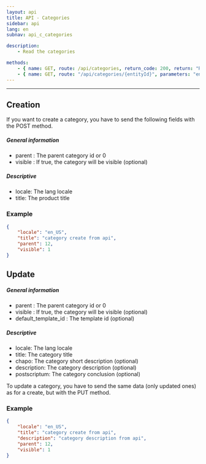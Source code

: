 ```yaml
---
layout: api
title: API - Categories
sidebar: api
lang: en
subnav: api_c_categories

description:
    - Read the categories

methods:
    - { name: GET, route: /api/categories, return_code: 200, return: "Results of the 'category' loop" }
    - { name: GET, route: "/api/categories/{entityId}", parameters: "entityId: The category id", return_code: 200, return: "Results of the 'category' loop for entityId" }
---
```

---


## Creation

If you want to create a category, you have to send the following fields with the POST method.

##### General information

- parent  : The parent category id or 0
- visible  : If true, the category will be visible (optional)

##### Descriptive

- locale: The lang locale
- title: The product title

### Example
```json
{
    "locale": "en_US",
    "title": "category create from api",
    "parent": 12,
    "visible": 1
}
```

## Update

##### General information

- parent  : The parent category id or 0
- visible  : If true, the category will be visible (optional)
- default\_template\_id   : The template id (optional)

##### Descriptive

- locale: The lang locale
- title: The category title
- chapo: The category short description (optional)
- description: The category description (optional)
- postscriptum: The category conclusion (optional)

To update a category, you have to send the same data (only updated ones) as for a create, but with the PUT method.

### Example
```json
{
    "locale": "en_US",
    "title": "category create from api",
    "description": "category description from api",
    "parent": 12,
    "visible": 1
}
```